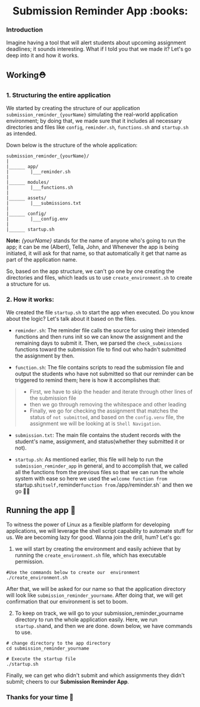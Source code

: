 <div align="center">
<h1>Submission Reminder App :books:</h1>
</div>

### Introduction
Imagine having a tool that will alert students about upcoming assignment deadlines; it sounds interesting. What if I told you that we made it? Let's go deep into it and how it works.

## Working⛑️

### 1. Structuring the entire application
We started by creating the structure of our application `submission_reminder_{yourName}` simulating the real-world application environment; by doing that, we made sure that it includes all necessary directories and files like `config`, `reminder.sh`, `functions.sh` and `startup.sh` as intended.

Down below is the structure of the whole application:

```
submission_reminder_{yourName}/
|
|______ app/
|        |___reminder.sh
|
|______ modules/
|        |___functions.sh
|
|______ assets/
|        |___submissions.txt
|
|______ config/
|        |___config.env
|
|______ startup.sh

```
**Note:** *{yourName}* stands for the name of anyone who's going to run the app; it can be me (Albert), Tella, John, and Whenever the app is being initiated, it will ask for that name, so that automatically it get that name as part of the application name.

So, based on the app structure, we can't go one by one creating the directories and files, which leads us to use `create_environment.sh` to create a structure for us.

### 2. How it works:
We created the file `startup.sh` to start the app when executed. Do you know about the logic? Let's talk about it based on the files.
- `reminder.sh`:
The reminder file calls the source for using their intended functions and then runs init so we can know the assignment and the remaining days to submit it. Then, we parsed the `check_submissions` functions toward the submission file to find out who hadn't submitted the assignment by then.

- `function.sh`:
The file contains scripts to read the submission file and output the students who have not submitted so that our reminder can be triggered to remind them; here is how it accomplishes that:
> - First, we have to skip the header and iterate through other lines of the submission file
> - then we go through removing the whitespace and other leading
> - Finally, we go for checking the assignment that matches the status of `not submitted`, and based on the `config.venv` file, the assignment we will be looking at is `Shell Navigation`.

- `submission.txt`:
The main file contains the student records with the student's name, assignment, and status(whether they submitted it or not).

- `startup.sh`:
As mentioned earlier, this file will help to run the `submission_reminder_app` in general, and to accomplish that, we called all the functions from the previous files so that we can run the whole system with ease so here we used the `welcome function from `startup.sh` itself, `reminder` function from `./app/reminder.sh` and then we go 🧘‍♂️

## Running the app 🏃 
To witness the power of Linux as a flexible platform for developing applications, we will leverage the shell script capability to automate stuff for us. We are becoming lazy for good.
Wanna join the drill, hum? Let's go:

1. we will start by creating the environment and easily achieve that by running the `create_environment.sh` file, which has executable permission.
```
#Use the commands below to create our  environment
./create_environment.sh
```
After that, we will be asked for our name so that the application directory will look like `submission_reminder_yourname`. After doing that, we will get confirmation that our environment is set to boom.

2. To keep on track, we will go to your submission_reminder_yourname directory to run the whole application easily. Here, we run `startup.sh`and, and then we are done. down below, we have commands to use.
```
# change directory to the app directory 
cd submission_reminder_yourname

# Execute the startup file
./startup.sh
```
Finally, we can get who didn't submit and which assignments they didn't submit; cheers to our **Submission Reminder App**.

### Thanks for your time 🤝
